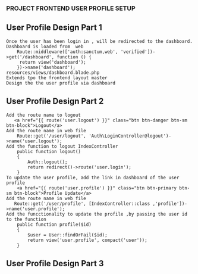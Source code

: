 ### PROJECT FRONTEND USER PROFILE SETUP

 ## User Profile Design Part 1
    Once the user has been login in , will be redirected to the dashboard.
    Dashboard is loaded from  web 
        Route::middleware(['auth:sanctum,web', 'verified'])->get('/dashboard', function () {
         return view('dashboard');
        })->name('dashboard');
    resources/views/dashboard.blade.php
    Extends tpo the frontend layout master
    Design the the user profile via dashboard

 ## User Profile Design Part 2
    Add the route name to logout 
       <a href="{{ route('user.logout') }}" class="btn btn-danger btn-sm btn-block">Logout</a>
    Add the route name in web file
        Route::get('/user/logout', 'Auth\LoginController@logout')->name('user.logout');
    Add the function to logout IndexController
        public function logout()
        {
            Auth::logout();
            return redirect()->route('user.login');
        }
    To update the user profile, add the link in dashboard of the user profile
        <a href="{{ route('user.profile') }}" class="btn btn-primary btn-sm btn-block">Profile Update</a>
    Add the route name in web file
       Route::get('/user/profile', [IndexController::class ,'profile'])->name('user.profile');
    Add the funcctionality to update the profile ,by passing the user id to the function
        public function profile($id)
        {
            $user = User::findOrFail($id);
            return view('user.profile', compact('user'));
        }
        
 ## User Profile Design Part  3
